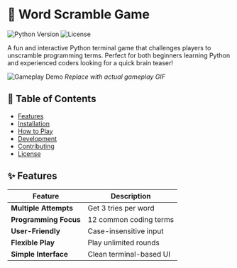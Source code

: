 # 🧩 Word Scramble Game

![Python Version](https://img.shields.io/badge/python-3.8%2B-blue)
![License](https://img.shields.io/badge/license-MIT-green)

A fun and interactive Python terminal game that challenges players to unscramble programming terms. Perfect for both beginners learning Python and experienced coders looking for a quick brain teaser!

![Gameplay Demo](demo.gif) *Replace with actual gameplay GIF*

## 📌 Table of Contents
- [Features](#-features)
- [Installation](#-installation)
- [How to Play](#-how-to-play)
- [Development](#-development)
- [Contributing](#-contributing)
- [License](#-license)

## ✨ Features
| Feature | Description |
|---------|-------------|
| **Multiple Attempts** | Get 3 tries per word |
| **Programming Focus** | 12 common coding terms |
| **User-Friendly** | Case-insensitive input |
| **Flexible Play** | Play unlimited rounds |
| **Simple Interface** | Clean terminal-based UI |

